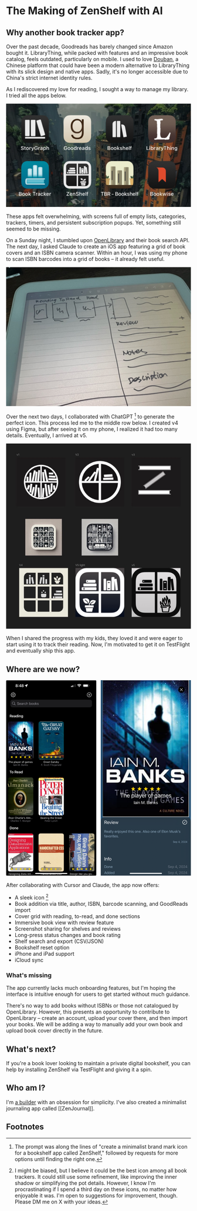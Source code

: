 # The Making of ZenShelf with AI

## Why another book tracker app?

Over the past decade, Goodreads has barely changed since Amazon bought it. LibraryThing, while packed with features and an impressive book catalog, feels outdated, particularly on mobile. I used to love [Douban](https://douban.com), a Chinese platform that could have been a modern alternative to LibraryThing with its slick design and native apps. Sadly, it's no longer accessible due to China's strict internet identity rules.

As I rediscovered my love for reading, I sought a way to manage my library. I tried all the apps below.

![book trackers i tried](./assets/book-trackers.jpeg)

These apps felt overwhelming, with screens full of empty lists, categories, trackers, timers, and persistent subscription popups. Yet, something still seemed to be missing.

On a Sunday night, I stumbled upon [OpenLibrary](https://openlibrary.org/) and their book search API. The next day, I asked Claude to create an iOS app featuring a grid of book covers and an ISBN camera scanner. Within an hour, I was using my phone to scan ISBN barcodes into a grid of books – it already felt useful.

![i like to start from sketch](./assets/zenshelf-initial-design.jpeg)

Over the next two days, I collaborated with ChatGPT [^1] to generate the perfect icon. This process led me to the middle row below. I created v4 using Figma, but after seeing it on my phone, I realized it had too many details. Eventually, I arrived at v5.

![icon evolution](./assets/zenshelf-icons-evolution.jpeg)

When I shared the progress with my kids, they loved it and were eager to start using it to track their reading. Now, I'm motivated to get it on TestFlight and eventually ship this app.

## Where are we now?

![zenshelf main screen now](./assets/zenshelf-preview.png)

After collaborating with Cursor and Claude, the app now offers:

- A sleek icon [^2]
- Book addition via title, author, ISBN, barcode scanning, and GoodReads import
- Cover grid with reading, to-read, and done sections
- Immersive book view with review feature
- Screenshot sharing for shelves and reviews
- Long-press status changes and book rating
- Shelf search and export (CSV/JSON)
- Bookshelf reset option
- iPhone and iPad support
- iCloud sync

### What's missing

The app currently lacks much onboarding features, but I'm hoping the interface is intuitive enough for users to get started without much guidance.

There's no way to add books without ISBNs or those not catalogued by OpenLibrary. However, this presents an opportunity to contribute to OpenLibrary – create an account, upload your cover there, and then import your books. We will be adding a way to manually add your own book and upload book cover directly in the future.

## What's next?

If you're a book lover looking to maintain a private digital bookshelf, you can help by installing ZenShelf via TestFlight and giving it a spin.

## Who am I?

I'm [a builder](/) with an obsession for simplicity. I've also created a minimalist journaling app called [[ZenJournal]].

## Footnotes

[^1]: The prompt was along the lines of "create a minimalist brand mark icon for a bookshelf app called ZenShelf," followed by requests for more options until finding the right one.
[^2]: I might be biased, but I believe it could be the best icon among all book trackers. It could still use some refinement, like improving the inner shadow or simplifying the pot details. However, I know I'm procrastinating if I spend a third day on these icons, no matter how enjoyable it was. I'm open to suggestions for improvement, though. Please DM me on X with your ideas.

